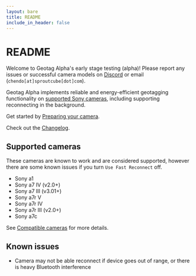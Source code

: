 ```yaml
---
layout: bare
title: README
include_in_header: false
---
```


# README

Welcome to Geotag Alpha's early stage testing (alpha)! Please report any issues or successful camera models on [Discord](https://discord.gg/bghczy8rNv) or email (`chendo[at]sproutcube[dot]com`).

Geotag Alpha implements reliable and energy-efficient geotagging functionality on [supported Sony cameras](/docs/cameras), including supporting reconnecting in the background.

Get started by [Preparing your camera](/docs/prepare).

Check out the [Changelog](/changelog).

## Supported cameras

These cameras are known to work and are considered supported, however there are some known issues if you turn `Use Fast Reconnect` off.

* Sony a1
* Sony a7 IV (v2.0+)
* Sony a7 III (v3.01+)
* Sony a7r V
* Sony a7r IV
* Sony a7r III (v2.0+)
* Sony a7c

See [Compatible cameras](/docs/cameras) for more details.

## Known issues

* Camera may not be able reconnect if device goes out of range, or there is heavy Bluetooth interference